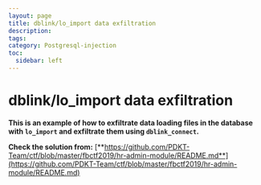 ```yaml
---
layout: page
title: dblink/lo_import data exfiltration
description:
tags:
category: Postgresql-injection
toc:
  sidebar: left
---
```


# dblink/lo_import data exfiltration

**This is an example of how to exfiltrate data loading files in the database with `lo_import` and exfiltrate them using `dblink_connect`.**

**Check the solution from:** [**https://github.com/PDKT-Team/ctf/blob/master/fbctf2019/hr-admin-module/README.md**](https://github.com/PDKT-Team/ctf/blob/master/fbctf2019/hr-admin-module/README.md)
